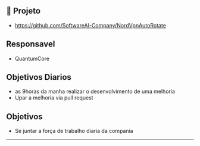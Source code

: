 ## **📖 Projeto**
- https://github.com/SoftwareAI-Company/NordVpnAutoRotate

## **Responsavel**
- QuantumCore

## **Objetivos Diarios** 
- as 9horas da manha realizar o desenvolvimento de uma melhoria
- Upar a melhoria via pull request


## **Objetivos** 
- Se juntar a força de trabalho diaria da compania 
---------------------------------------------------------------












